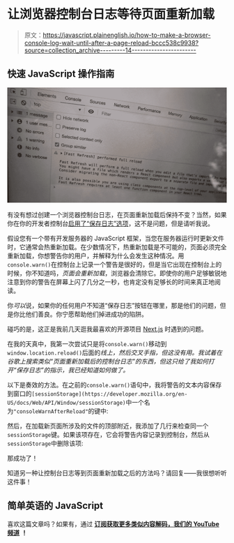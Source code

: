 # 让浏览器控制台日志等待页面重新加载

> 原文：<https://javascript.plainenglish.io/how-to-make-a-browser-console-log-wait-until-after-a-page-reload-bccc538c9938?source=collection_archive---------14----------------------->

## 快速 JavaScript 操作指南

![](img/d4849382116bf2542e3a685246b5f7fc.png)

有没有想过创建一个浏览器控制台日志，在页面重新加载后保持不变？当然，如果你在你的开发者控制台[启用了“保存日志”选项](https://stackoverflow.com/questions/5327955/how-to-make-google-chrome-javascript-console-persistent)，这不是问题，但是请听我说。

假设您有一个带有开发服务器的 JavaScript 框架，当您在服务器运行时更新文件时，它通常会热重新加载。在少数情况下，热重新加载是不可能的，页面必须完全重新加载，你想警告你的用户，并解释为什么会发生这种情况。用`console.warn()`在控制台上记录一个警告是很好的，但是当它出现在控制台上的时候，你不知道吗，*页面会重新加载*，浏览器会清除它。即使你的用户足够敏锐地注意到你的警告在屏幕上闪了几分之一秒，也肯定没有足够长的时间来真正地阅读。

你*可以*说，如果你的任何用户不知道“保存日志”按钮在哪里，那是他们的问题，但是你比他们善良。你宁愿帮助他们掉进成功的陷阱。

碰巧的是，这正是我前几天逛我最喜欢的开源项目 [Next.js](https://nextjs.org/) 时遇到的问题。

在我的天真中，我第一次尝试只是将`console.warn()`移动到 `window.location.reload()`后面的*线上，然后交叉手指，但这没有用。我试着在谷歌上搜索类似“页面重新加载后的控制台日志”的东西，但这只给了我如何打开“保存日志”的指示，我已经知道如何做了。*

以下是奏效的方法。在之前的`console.warn()`语句中，我将警告的文本内容保存到窗口的`[sessionStorage](https://developer.mozilla.org/en-US/docs/Web/API/Window/sessionStorage)`中一个名为`"consoleWarnAfterReload"`的键中:

然后，在加载新页面所涉及的文件的顶部附近，我添加了几行来检查同一个`sessionStorage`键。如果该项存在，它会将警告内容记录到控制台，然后从`sessionStorage`中删除该项:

那成功了！

知道另一种让控制台日志等到页面重新加载之后的方法吗？请回复——我很想听听这件事！

## 简单英语的 JavaScript

喜欢这篇文章吗？如果有，通过 [**订阅获取更多类似内容解码，我们的 YouTube 频道**](https://www.youtube.com/channel/UCtipWUghju290NWcn8jhyAw) **！**